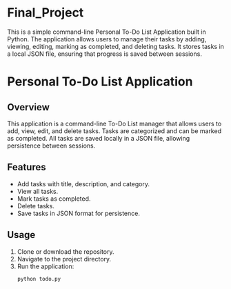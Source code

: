 # Final_Project
This is a simple command-line Personal To-Do List Application built in Python. The application allows users to manage their tasks by adding, viewing, editing, marking as completed, and deleting tasks. It stores tasks in a local JSON file, ensuring that progress is saved between sessions.
# Personal To-Do List Application

## Overview
This application is a command-line To-Do List manager that allows users to add, view, edit, and delete tasks. Tasks are categorized and can be marked as completed. All tasks are saved locally in a JSON file, allowing persistence between sessions.

## Features
- Add tasks with title, description, and category.
- View all tasks.
- Mark tasks as completed.
- Delete tasks.
- Save tasks in JSON format for persistence.

## Usage
1. Clone or download the repository.
2. Navigate to the project directory.
3. Run the application:
   ```bash
   python todo.py
